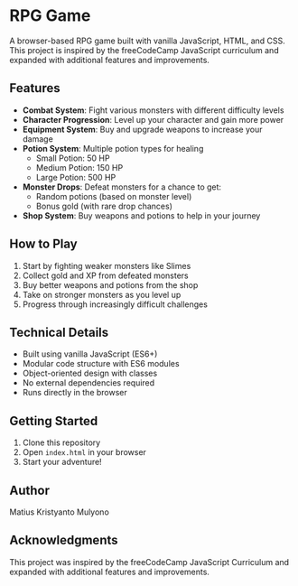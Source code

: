 # RPG Game

A browser-based RPG game built with vanilla JavaScript, HTML, and CSS. This project is inspired by the freeCodeCamp JavaScript curriculum and expanded with additional features and improvements.

## Features

- **Combat System**: Fight various monsters with different difficulty levels
- **Character Progression**: Level up your character and gain more power
- **Equipment System**: Buy and upgrade weapons to increase your damage
- **Potion System**: Multiple potion types for healing
  - Small Potion: 50 HP
  - Medium Potion: 150 HP
  - Large Potion: 500 HP
- **Monster Drops**: Defeat monsters for a chance to get:
  - Random potions (based on monster level)
  - Bonus gold (with rare drop chances)
- **Shop System**: Buy weapons and potions to help in your journey

## How to Play

1. Start by fighting weaker monsters like Slimes
2. Collect gold and XP from defeated monsters
3. Buy better weapons and potions from the shop
4. Take on stronger monsters as you level up
5. Progress through increasingly difficult challenges

## Technical Details

- Built using vanilla JavaScript (ES6+)
- Modular code structure with ES6 modules
- Object-oriented design with classes
- No external dependencies required
- Runs directly in the browser

## Getting Started

1. Clone this repository
2. Open `index.html` in your browser
3. Start your adventure!

## Author

Matius Kristyanto Mulyono

## Acknowledgments

This project was inspired by the freeCodeCamp JavaScript Curriculum and expanded with additional features and improvements.
